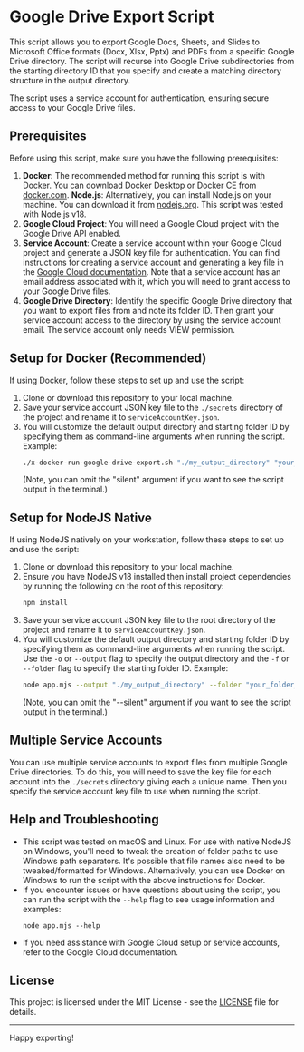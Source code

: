 # Google Drive Export Script

This script allows you to export Google Docs, Sheets, and Slides to Microsoft Office formats (Docx, Xlsx, Pptx) and PDFs from a specific Google Drive directory. The script will recurse into Google Drive subdirectories from the starting directory ID that you specify and create a matching directory structure in the output directory.

The script uses a service account for authentication, ensuring secure access to your Google Drive files.

## Prerequisites

Before using this script, make sure you have the following prerequisites:

1. **Docker**: The recommended method for running this script is with Docker. You can download Docker Desktop or Docker CE from [docker.com](https://www.docker.com/).
   **Node.js**: Alternatively, you can install Node.js on your machine. You can download it from [nodejs.org](https://nodejs.org/). This script was tested with Node.js v18.
2. **Google Cloud Project**: You will need a Google Cloud project with the Google Drive API enabled.
3. **Service Account**: Create a service account within your Google Cloud project and generate a JSON key file for authentication. You can find instructions for creating a service account and generating a key file in the [Google Cloud documentation](https://cloud.google.com/iam/docs/creating-managing-service-account-keys). Note that a service account has an email address associated with it, which you will need to grant access to your Google Drive files.
4. **Google Drive Directory**: Identify the specific Google Drive directory that you want to export files from and note its folder ID. Then grant your service account access to the directory by using the service account email. The service account only needs VIEW permission.

## Setup for Docker (Recommended)

If using Docker, follow these steps to set up and use the script:

1. Clone or download this repository to your local machine.
2. Save your service account JSON key file to the `./secrets` directory of the project and rename it to `serviceAccountKey.json`.
3. You will customize the default output directory and starting folder ID by specifying them as command-line arguments when running the script.
   Example:
   ``` bash
   ./x-docker-run-google-drive-export.sh "./my_output_directory" "your_folder_id" "serviceAccountKey.json" silent
   ```
   (Note, you can omit the "silent" argument if you want to see the script output in the terminal.)

## Setup for NodeJS Native

If using NodeJS natively on your workstation, follow these steps to set up and use the script:

1. Clone or download this repository to your local machine.
2. Ensure you have NodeJS v18 installed then install project dependencies by running the following on the root of this repository:
   ``` bash
   npm install
   ```
3. Save your service account JSON key file to the root directory of the project and rename it to `serviceAccountKey.json`.
4. You will customize the default output directory and starting folder ID by specifying them as command-line arguments when running the script. Use the `-o` or `--output` flag to specify the output directory and the `-f` or `--folder` flag to specify the starting folder ID.
   Example:
   ``` bash
   node app.mjs --output "./my_output_directory" --folder "your_folder_id" --keyfile "serviceAccountKey.json" --silent
   ```
   (Note, you can omit the "--silent" argument if you want to see the script output in the terminal.)

## Multiple Service Accounts

You can use multiple service accounts to export files from multiple Google Drive directories. To do this, you will need to save the key file for each account into the `./secrets` directory giving each a unique name. Then you specify the service account key file to use when running the script. 

## Help and Troubleshooting

- This script was tested on macOS and Linux. For use with native NodeJS on Windows, you'll need to tweak the creation of folder paths to use Windows path separators. It's possible that file names also need to be tweaked/formatted for Windows. Alternatively, you can use Docker on Windows to run the script with the above instructions for Docker.
- If you encounter issues or have questions about using the script, you can run the script with the `--help` flag to see usage information and examples:
  ```
  node app.mjs --help
  ```
- If you need assistance with Google Cloud setup or service accounts, refer to the Google Cloud documentation.

## License

This project is licensed under the MIT License - see the [LICENSE](LICENSE) file for details.

---

Happy exporting!
